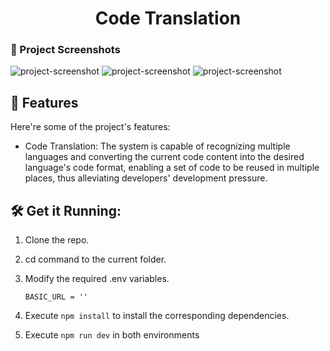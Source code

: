 <h1 align="center" id="title">Code Translation</h1>

### 📸 Project Screenshots

![project-screenshot](https://imgur.com/1M4xjok.png)
![project-screenshot](https://imgur.com/IIbG4HN.png)
![project-screenshot](https://imgur.com/FbThcUY.png)

<h2>🧐 Features</h2>

Here're some of the project's features:

- Code Translation: The system is capable of recognizing multiple languages and converting the current code content into the desired language's code format, enabling a set of code to be reused in multiple places, thus alleviating developers' development pressure.

<h2>🛠️ Get it Running:</h2>

1. Clone the repo.

2. cd command to the current folder.

3. Modify the required .env variables.
   ```
   BASIC_URL = ''
   ```
4. Execute `npm install` to install the corresponding dependencies.

5. Execute `npm run dev` in both environments
